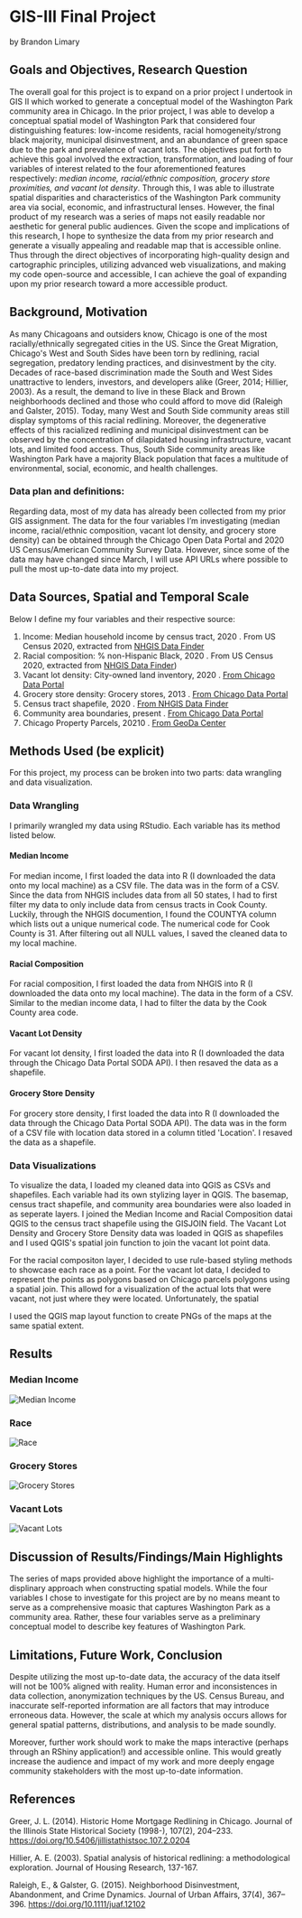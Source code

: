 # GIS-III Final Project
by Brandon Limary

## Goals and Objectives, Research Question

The overall goal for this project is to expand on a prior project I undertook in GIS II
which worked to generate a conceptual model of the Washington Park community area in
Chicago. In the prior project, I was able to develop a conceptual spatial model of Washington
Park that considered four distinguishing features: low-income residents, racial
homogeneity/strong black majority, municipal disinvestment, and an abundance of green space
due to the park and prevalence of vacant lots. The objectives put forth to achieve this goal
involved the extraction, transformation, and loading of four variables of interest related to the
four aforementioned features respectively: _median income, racial/ethnic composition, grocery
store proximities, and vacant lot density_. Through this, I was able to illustrate spatial disparities
and characteristics of the Washington Park community area via social, economic, and
infrastructural lenses. However, the final product of my research was a series of maps not easily
readable nor aesthetic for general public audiences. Given the scope and implications of this
research, I hope to synthesize the data from my prior research and generate a visually appealing
and readable map that is accessible online. Thus through the direct objectives of incorporating
high-quality design and cartographic principles, utilizing advanced web visualizations, and
making my code open-source and accessible, I can achieve the goal of expanding upon my prior
research toward a more accessible product.

## Background, Motivation
As many Chicagoans and outsiders know, Chicago is one of the most racially/ethnically
segregated cities in the US. Since the Great Migration, Chicago's West and South Sides have
been torn by redlining, racial segregation, predatory lending practices, and disinvestment by the
city. Decades of race-based discrimination made the South and West Sides unattractive to
lenders, investors, and developers alike (Greer, 2014; Hillier, 2003). As a result, the demand to live in these Black and Brown
neighborhoods declined and those who could afford to move did (Raleigh and Galster, 2015). Today, many West and South
Side community areas still display symptoms of this racial redlining. Moreover, the degenerative
effects of this racialized redlining and municipal disinvestment can be observed by the
concentration of dilapidated housing infrastructure, vacant lots, and limited food access. Thus,
South Side community areas like Washington Park have a majority Black population that faces a
multitude of environmental, social, economic, and health challenges.

### Data plan and definitions:
Regarding data, most of my data has already been collected from my prior GIS
assignment. The data for the four variables I’m investigating (median income, racial/ethnic
composition, vacant lot density, and grocery store density) can be obtained through the Chicago
Open Data Portal and 2020 US Census/American Community Survey Data. However, since
some of the data may have changed since March, I will use API URLs where possible to pull the most
up-to-date data into my project. 

## Data Sources, Spatial and Temporal Scale

Below I define my four variables and their respective source:
  1. Income: Median household income by census tract, 2020
    . From US Census 2020, extracted from [NHGIS Data Finder](https://data2.nhgis.org/downloads)
  2. Racial composition: % non-Hispanic Black, 2020
    . From US Census 2020, extracted from [NHGIS Data Finder](https://data2.nhgis.org/downloads))
  3. Vacant lot density: City-owned land inventory, 2020
    . [From Chicago Data Portal](https://data.cityofchicago.org/Community-Economic-Development/City-Owned-Land-Inventory/aksk-kvfp)
  4. Grocery store density: Grocery stores, 2013
    . [From Chicago Data Portal](https://data.cityofchicago.org/Health-Human-Services/Grocery-Store-Status/3e26-zek2)
  5. Census tract shapefile, 2020
    . [From NHGIS Data Finder](https://data2.nhgis.org/downloads)
  6. Community area boundaries, present
    . [From Chicago Data Portal](https://data.cityofchicago.org/Facilities-Geographic-Boundaries/Boundaries-Community-Areas-current-/cauq-8yn6)
  7. Chicago Property Parcels, 20210
    . [From GeoDa Center](https://geodacenter.github.io/data-and-lab/parcels/)
    
## Methods Used (be explicit)
For this project, my process can be broken into two parts: data wrangling and data visualization.

### Data Wrangling
I primarily wrangled my data using RStudio. Each variable has its method listed below. 

#### Median Income
For median income, I first loaded the data into R (I downloaded the data onto my local machine) as a CSV file. The data was in the form of a CSV. Since the data from NHGIS includes data from all 50 states, I had to first filter my data to only include data from census tracts in Cook County. Luckily, through the NHGIS documention, I found the COUNTYA column which lists out a unique numerical code. The numerical code for Cook County is 31. After filtering out all NULL values, I saved the cleaned data to my local machine.

#### Racial Composition
For racial composition, I first loaded the data from NHGIS into R (I downloaded the data onto my local machine). The data in the form of a CSV. Similar to the median income data, I had to filter the data by the Cook County area code. 

#### Vacant Lot Density
For vacant lot density, I first loaded the data into R (I downloaded the data through the Chicago Data Portal SODA API). I then resaved the data as a shapefile.

#### Grocery Store Density
For grocery store density, I first loaded the data into R (I downloaded the data through the Chicago Data Portal SODA API). The data was in the form of a CSV file with location data stored in a column titled 'Location'. I resaved the data as a shapefile.

### Data Visualizations
To visualize the data, I loaded my cleaned data into QGIS as CSVs and shapefiles. Each variable had its own stylizing layer in QGIS. The basemap, census tract shapefile, and community area boundaries were also loaded in as seperate layers. I joined the Median Income and Racial Composition datai QGIS to the census tract shapefile using the GISJOIN field. The Vacant Lot Density and Grocery Store Density data was loaded in QGIS as shapefiles and I used QGIS's spatial join function to join the vacant lot point data. 

For the racial compositon layer, I decided to use rule-based styling methods to showcase each race as a point. For the vacant lot data, I decided to represent the points as polygons based on Chicago parcels polygons using a spatial join. This allowd for a visualization of the actual lots that were vacant, not just where they were located. Unfortunately, the spatial 

I used the QGIS map layout function to create PNGs of the maps at the same spatial extent. 

## Results

### Median Income
![Median Income](https://user-images.githubusercontent.com/74623945/170792854-551ae605-3314-45c0-8bc5-7333ca6f2aec.png)

### Race
![Race](https://user-images.githubusercontent.com/74623945/170792866-433193b9-f661-4d53-b808-3408f67fdf36.png)

### Grocery Stores
![Grocery Stores](https://user-images.githubusercontent.com/74623945/170792880-0b95a04c-5f2a-44c1-a46d-d660420031ed.png)

### Vacant Lots
![Vacant Lots](https://user-images.githubusercontent.com/74623945/170792888-4be7ac4a-fcef-4be3-8ab9-1a2006210e4b.png)

## Discussion of Results/Findings/Main Highlights
The series of maps provided above highlight the importance of a multi-displinary approach when constructing spatial models. While the four variables I chose to investigate for this project are by no means meant to serve as a comprehensive moasic that captures Washington Park as a community area. Rather, these four variables serve as a preliminary conceptual model to describe key features of Washington Park.

## Limitations, Future Work, Conclusion
Despite utilizing the most up-to-date data, the accuracy of the data itself will not be 100% aligned with reality. Human error and inconsistences in data collection, anonymization techniques by the US. Census Bureau, and inaccurate self-reported information are all factors that may introduce erroneous data. However, the scale at which my analysis occurs allows for general spatial patterns, distributions, and analysis to be made soundly. 

Moreover, further work should work to make the maps interactive (perhaps through an RShiny application!) and accessible online. This would greatly increase the audience and impact of my work and more deeply engage community stakeholders with the most up-to-date information. 

## References
Greer, J. L. (2014). Historic Home Mortgage Redlining in Chicago. Journal of the Illinois State Historical Society (1998-), 107(2), 204–233. https://doi.org/10.5406/jillistathistsoc.107.2.0204

Hillier, A. E. (2003). Spatial analysis of historical redlining: a methodological exploration. Journal of Housing Research, 137-167.

Raleigh, E., & Galster, G. (2015). Neighborhood Disinvestment, Abandonment, and Crime Dynamics. Journal of Urban Affairs, 37(4), 367–396. https://doi.org/10.1111/juaf.12102
